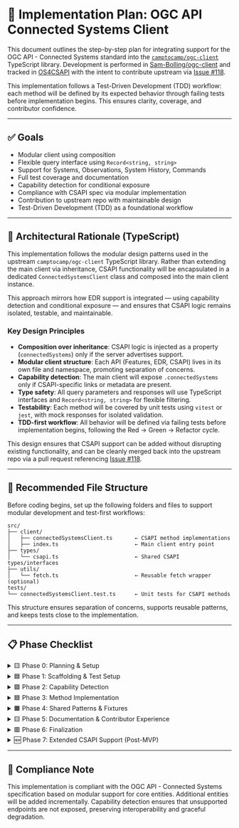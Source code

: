 # 🧭 Implementation Plan: OGC API Connected Systems Client

This document outlines the step-by-step plan for integrating support for the OGC API - Connected Systems standard into the [`camptocamp/ogc-client`](https://github.com/camptocamp/ogc-client) TypeScript library. Development is performed in [Sam-Bolling/ogc-client](https://github.com/Sam-Bolling/ogc-client) and tracked in [OS4CSAPI](https://github.com/users/Sam-Bolling/projects/1) with the intent to contribute upstream via [Issue #118](https://github.com/camptocamp/ogc-client/issues/118).

This implementation follows a Test-Driven Development (TDD) workflow: each method will be defined by its expected behavior through failing tests before implementation begins. This ensures clarity, coverage, and contributor confidence.

---

## ✅ Goals

- Modular client using composition  
- Flexible query interface using `Record<string, string>`  
- Support for Systems, Observations, System History, Commands  
- Full test coverage and documentation  
- Capability detection for conditional exposure  
- Compliance with CSAPI spec via modular implementation  
- Contribution to upstream repo with maintainable design  
- Test-Driven Development (TDD) as a foundational workflow  

---

## 🧠 Architectural Rationale (TypeScript)

This implementation follows the modular design patterns used in the upstream `camptocamp/ogc-client` TypeScript library. Rather than extending the main client via inheritance, CSAPI functionality will be encapsulated in a dedicated `ConnectedSystemsClient` class and composed into the main client instance.

This approach mirrors how EDR support is integrated — using capability detection and conditional exposure — and ensures that CSAPI logic remains isolated, testable, and maintainable.

### Key Design Principles

- **Composition over inheritance**: CSAPI logic is injected as a property (`connectedSystems`) only if the server advertises support.  
- **Modular client structure**: Each API (Features, EDR, CSAPI) lives in its own file and namespace, promoting separation of concerns.  
- **Capability detection**: The main client will expose `.connectedSystems` only if CSAPI-specific links or metadata are present.  
- **Type safety**: All query parameters and responses will use TypeScript interfaces and `Record<string, string>` for flexible filtering.  
- **Testability**: Each method will be covered by unit tests using `vitest` or `jest`, with mock responses for isolated validation.  
- **TDD-first workflow**: All behavior will be defined via failing tests before implementation begins, following the Red → Green → Refactor cycle.  

This design ensures that CSAPI support can be added without disrupting existing functionality, and can be cleanly merged back into the upstream repo via a pull request referencing [Issue #118](https://github.com/camptocamp/ogc-client/issues/118).

---

## 📁 Recommended File Structure

Before coding begins, set up the following folders and files to support modular development and test-first workflows:

```plaintext
src/
├── client/
│   ├── connectedSystemsClient.ts       ← CSAPI method implementations
│   ├── index.ts                        ← Main client entry point
├── types/
│   └── csapi.ts                        ← Shared CSAPI types/interfaces
├── utils/
│   └── fetch.ts                        ← Reusable fetch wrapper (optional)
tests/
└── connectedSystemsClient.test.ts      ← Unit tests for CSAPI methods
```

This structure ensures separation of concerns, supports reusable patterns, and keeps tests close to the implementation.

---

## 📋 Phase Checklist

<details>
<summary>🟨 Phase 0: Planning & Setup</summary>

- [x] Fork `camptocamp/ogc-client` and clone locally  
- [x] Create feature branch `feature/ogc-connected-systems`  
- [x] Enable Issues tab in fork  
- [x] Create GitHub Project board  
- [x] Document implementation plan (`docs/connected-systems-plan.md`)  
- [x] Add issues to repo and update project board  

</details>

<details>
<summary>🟦 Phase 1: Scaffolding & Test Setup</summary>

- [ ] Create file structure for CSAPI module and tests (see 📁 Recommended File Structure)  
- [ ] Scaffold CSAPI module (`src/client/connectedSystemsClient.ts`)  
- [ ] Create shared types (`src/types/csapi.ts`)  
- [ ] Set up test framework (`vitest` or `jest`)  
- [ ] Create initial test file (`tests/connectedSystemsClient.test.ts`)  
- [ ] Write failing tests for placeholder methods  
- [ ] Add capability detection stub (`hasConnectedSystemsSupport()`)  

</details>

<details>
<summary>🟩 Phase 2: Capability Detection </summary>

- [ ] Write test: `.connectedSystems` is undefined when CSAPI is not supported  
- [ ] Write test: `.connectedSystems` is defined when CSAPI endpoints are present  
- [ ] Implement detection logic to pass tests  
- [ ] Integrate CSAPI into main client using composition  

</details>

<details>
<summary>🟦 Phase 3: Method Implementation </summary>

For each method:

1. Write a failing test that defines expected behavior  
2. Implement minimal code to pass the test  
3. Refactor for clarity and reuse  
4. Add JSDoc comments and upstream spec references  

Methods to implement:

- [ ] `getSystems(params: Record<string, string>)`  
- [ ] `getObservations(params: Record<string, string>)`  
- [ ] `getSystemHistory(params: Record<string, string>)`  
- [ ] `getCommands(params: Record<string, string>)`  

</details>

<details>
<summary>🟧 Phase 4: Shared Patterns & Fixtures</summary>

- [ ] Extract reusable fetch logic  
- [ ] Add utility functions for query param encoding  
- [ ] Create mock data fixtures for CSAPI responses  
- [ ] Ensure consistent mocking and assertions across tests  

</details>

<details>
<summary>🟨 Phase 5: Documentation & Contributor Experience</summary>

- [ ] Add usage examples to README  
- [ ] Document TDD workflow in CONTRIBUTING.md  
- [ ] Tag “Good First Issues” for scoped tasks  
- [ ] Create GitHub milestone and label for CSAPI implementation  

</details>

<details>
<summary>🟥 Phase 6: Finalization</summary>

- [ ] Open pull request to upstream repo  
- [ ] Respond to maintainer feedback  

</details>

<details>
<summary>🆕 Phase 7: Extended CSAPI Support (Post-MVP)</summary>

These methods will be considered after MVP completion:

- [ ] `getProcedures()`  
- [ ] `getDeployments()`  
- [ ] `getProperties()`  
- [ ] `getSamplingFeatures()`  
- [ ] `getDatastreams()`  
- [ ] `getControlChannels()`  
- [ ] `getSystemEvents()`  

</details>

---

## 📜 Compliance Note

This implementation is compliant with the OGC API - Connected Systems specification based on modular support for core entities. Additional entities will be added incrementally. Capability detection ensures that unsupported endpoints are not exposed, preserving interoperability and graceful degradation.
